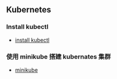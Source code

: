 
## Kubernetes

### Install kubectl

- [install kubectl](https://kubernetes.io/docs/tasks/tools/install-kubectl/)

### 使用 minikube 搭建 kubernates 集群

- [minikube](minikube.md)
